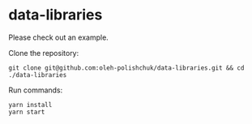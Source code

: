 # data-libraries

Please check out an example.

Clone the repository:
```
git clone git@github.com:oleh-polishchuk/data-libraries.git && cd ./data-libraries
```

Run commands:
```
yarn install
yarn start
```
